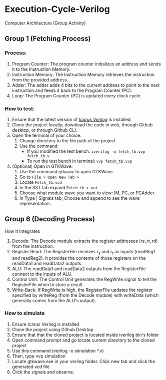 # Execution-Cycle-Verilog
Computer Architecture (Group Activity)


## Group 1 (Fetching Process)

### Process:

1. Program Counter: The program counter initializes an address and sends it to the Instruction Memory.
2. Instruction Memory: The Instruction Memory retrieves the instruction from the provided address.
3. Adder: The adder adds 4 bits to the current address to point to the next instruction and feeds it back to the Program Counter (PC).
4. Loop: The Program Counter (PC) is updated every clock cycle.

### How to test:

1. Ensure that the latest version of *[Icarus Verilog](https://bleyer.org/icarus/)* is installed.
2. Clone the project locally; download the code in web, through Github desktop, or through Github CLI.
3. Open the terminal of your choice:
    1. Change directory to the file path of the project
    2. Use the command:
        - If you modified the test bench: `iverilog -o fetch_tb.vvp fetch_tb.v`
        - To run the test bench in terminal: `vvp fetch_tb.vvp`
4. (Optional) Open in GTKWave:
    1. Use the command `gtkwave` to open GTKWave
    2. Go to `File > Open New Tab >`
    3. Locate `Fetch_tb.vcd`
    4. In the SST tab expand `Fetch_tb > uut`
    5. Choose what module wave you want to view: IM, PC, or PCAdder.
    6. In Type | Signals tab; Choose and append to see the wave representation.


## Group 6 (Decoding Process) 

How It Integrates  
1. Decode: The Decode module extracts the register addresses ($rs, rt, rd$) from the instruction.  
2. Register Read: The RegisterFile receives $r_{s}$ and $r_t$ as inputs (readReg1 and readReg2). It provides the contents of those registers on the readData1 and readData2 outputs.  
3. ALU: The readData1 and readData2 outputs from the RegisterFile connect to the inputs of  ALU.  
4. Control Unit: The Control Unit generates the RegWrite signal to tell the RegisterFile when to store a result.  
5. Write-Back: If RegWrite is high, the RegisterFile updates the register specified by writeReg (from the Decode module) with writeData (which generally comes from the ALU's output).

### How to simulate

1. Ensure Icarus Verilog is installed
2. Clone the project using Github Desktop
3. Ensure that that the cloned project is located inside iverilog bin's folder
4. Open command prompt and go locate current directory to the cloned project
5. Use this command (verilog -o simulation *.v) 
6. Then, type vvp simulation
7. Locate gtkwave.exe in your verilog folder. Click new tab and click the generated vcd file
8. Click the signals and observe.


